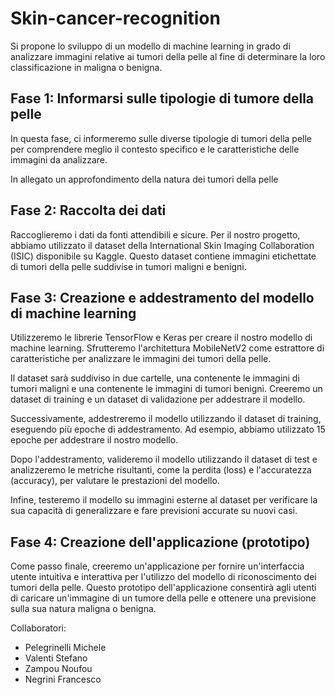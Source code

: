 # Skin-cancer-recognition

Si propone lo sviluppo di un modello di machine learning in grado di analizzare immagini relative ai tumori della pelle al fine di determinare la loro classificazione in maligna o benigna.

## Fase 1: Informarsi sulle tipologie di tumore della pelle

In questa fase, ci informeremo sulle diverse tipologie di tumori della pelle per comprendere meglio il contesto specifico e le caratteristiche delle immagini da analizzare.

In allegato un approfondimento della natura dei tumori della pelle

## Fase 2: Raccolta dei dati

Raccoglieremo i dati da fonti attendibili e sicure. Per il nostro progetto, abbiamo utilizzato il dataset della International Skin Imaging Collaboration (ISIC) disponibile su Kaggle. Questo dataset contiene immagini etichettate di tumori della pelle suddivise in tumori maligni e benigni.

## Fase 3: Creazione e addestramento del modello di machine learning

Utilizzeremo le librerie TensorFlow e Keras per creare il nostro modello di machine learning. Sfrutteremo l'architettura MobileNetV2 come estrattore di caratteristiche per analizzare le immagini dei tumori della pelle.

Il dataset sarà suddiviso in due cartelle, una contenente le immagini di tumori maligni e una contenente le immagini di tumori benigni. Creeremo un dataset di training e un dataset di validazione per addestrare il modello.

Successivamente, addestreremo il modello utilizzando il dataset di training, eseguendo più epoche di addestramento. Ad esempio, abbiamo utilizzato 15 epoche per addestrare il nostro modello.

Dopo l'addestramento, valideremo il modello utilizzando il dataset di test e analizzeremo le metriche risultanti, come la perdita (loss) e l'accuratezza (accuracy), per valutare le prestazioni del modello.

Infine, testeremo il modello su immagini esterne al dataset per verificare la sua capacità di generalizzare e fare previsioni accurate su nuovi casi.

## Fase 4: Creazione dell'applicazione (prototipo)

Come passo finale, creeremo un'applicazione per fornire un'interfaccia utente intuitiva e interattiva per l'utilizzo del modello di riconoscimento dei tumori della pelle. Questo prototipo dell'applicazione consentirà agli utenti di caricare un'immagine di un tumore della pelle e ottenere una previsione sulla sua natura maligna o benigna.

Collaboratori:
- Pelegrinelli Michele
- Valenti Stefano
- Zampou Noufou
- Negrini Francesco
